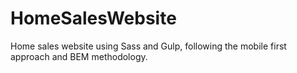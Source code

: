 # HomeSalesWebsite

Home sales website using Sass and Gulp, following the mobile first approach and BEM methodology.
